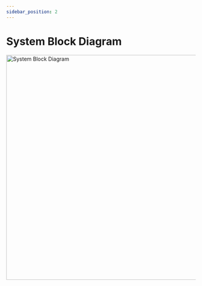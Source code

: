 ```yaml
---
sidebar_position: 2
---
```


# System Block Diagram

<img src="/workspaces/project-virtual-pet/documentation/static/img/system_block_diagram_2-5-23.png" width="600;" alt="System Block Diagram"/>